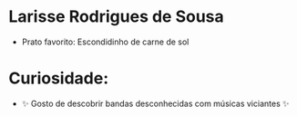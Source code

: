 # Larisse Rodrigues de Sousa
- Prato favorito: Escondidinho de carne de sol
# Curiosidade:
- ✨ Gosto de descobrir bandas desconhecidas  com músicas  viciantes ✨
